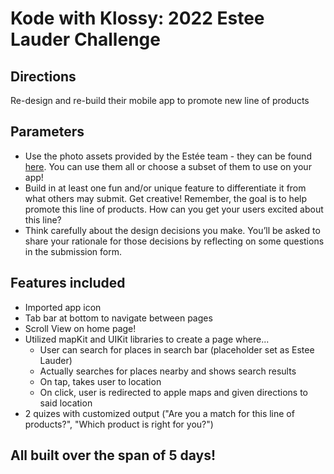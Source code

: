 # Kode with Klossy: 2022 Estee Lauder Challenge

## Directions
Re-design and re-build their mobile app to promote new line of products

## Parameters
* Use the photo assets provided by the Estée team - they can be found [here](https://drive.google.com/drive/folders/1kT6mgTUHuqKdc5Z88VdrZ2Jn4CAxpgPY "Named link title"). You can use them all or choose a subset of them to use on your app!
* Build in at least one fun and/or unique feature to differentiate it from what others may submit. Get creative! Remember, the goal is to help promote this line of products. How can you get your users excited about this line?
* Think carefully about the design decisions you make. You’ll be asked to share your rationale for those decisions by reflecting on some questions in the submission form.

## Features included
* Imported app icon
* Tab bar at bottom to navigate between pages
* Scroll View on home page!
* Utilized mapKit and UIKit libraries to create a page where...
  * User can search for places in search bar (placeholder set as Estee Lauder)
  * Actually searches for places nearby and shows search results
  * On tap, takes user to location
  * On click, user is redirected to apple maps and given directions to said location
* 2 quizes with customized output ("Are you a match for this line of products?", "Which product is right for you?") 

## All built over the span of 5 days!
